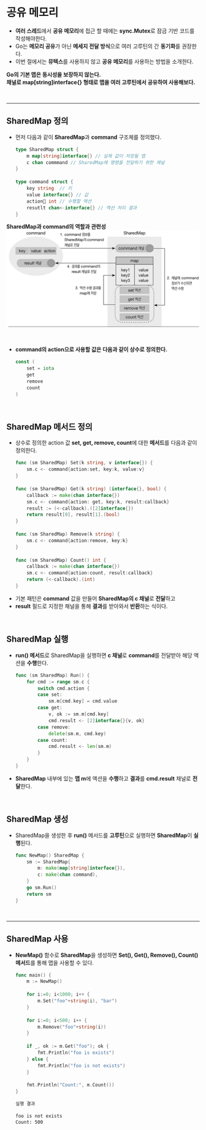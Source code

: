 # **공유 메모리**
- **여러 스레드**에서 **공유 메모리**에 접근 할 때에는 **sync.Mutex**로 잠금 기반 코드를 작성해야한다.
- Go는 **메모리 공유**가 아닌 **메세지 전달 방식**으로 여러 고루틴의 간 **동기화**를 권장한다.
- 이번 절에서는 **뮤텍스**를 사용하지 않고 **공유 메모리**를 사용하는 방법을 소개한다.

**Go의 기본 맵은 동시성을 보장하지 않는다.**  
**채널로 map[string]interface{} 형태로 맵을 여러 고루틴에서 공유하여 사용해보다.**

<br>

---
## **SharedMap 정의**
- 먼저 다음과 같이 **SharedMap**과 **command** 구조체를 정의했다.
    ~~~go
    type SharedMap struct {
        m map[string]interface{} // 실제 값이 저장될 맵
        c chan commmand // SharedMap에 명령을 전달하기 위한 채널
    }

    type command struct {
        key string  // 키
        value interface{} // 값
        action int // 수행할 액션
        resutlt chan<-interface{} // 액션 처리 결과
    }
    ~~~
    
**SharedMap과 command의 역할과 관련성**
![SharedMap](../../img/SharedMap.png)

<br>

- **command의 action으로 사용할 값은 다음과 같이 상수로 정의한다.**
    ~~~go
    const (
        set = iota
        get
        remove
        count
    )
    ~~~

<br>

## **SharedMap 메서드 정의**
- 상수로 정의한 action 값 **set, get, remove, count**에 대한 **메서드**를 다음과 같이 정의한다.
    ~~~go
    func (sm SharedMap) Set(k string, v interface{}) {
        sm.c <- command{action:set, key:k, value:v}
    }

    func (sm SharedMap) Get(k string) (interface{}, bool) {
        callback := make(chan interface{})
        sm.c <- command{action: get, key:k, result:callback}
        result := (<-callback).([2]interface{})
        return result[0], result[1].(bool)
    }

    func (sm SharedMap) Remove(k string) {
        sm.c <- command{action:remove, key:k}
    }

    func (sm SharedMap) Count() int {
        callback := make(chan interface{})
        sm.c <- command{action:count, result:callback}
        return (<-callback).(int)
    }
    ~~~
- 기본 패턴은 **command** 값을 만들어 **SharedMap의 c 채널**로 **전달**하고
- **result** 필드로 지정한 채널을 통해 **결과**를 받아와서 **반환**하는 식이다.

<br>

## **SharedMap 실행**
- **run() 메서드**로 SharedMap을 실행하면 **c 채널**로 **command**를 전달받아 해당 액션을 **수행**한다.
    ~~~go
    func (sm SharedMap) Run() {
        for cmd := range sm.c {
            switch cmd.action {
            case set:
                sm.m[cmd.key] = cmd.value
            case get:
                v, ok := sm.m[cmd.key]
                cmd.result <- [2]interface{}{v, ok}
            case remove:
                delete(sm.m, cmd.key)
            case count:
                cmd.result <- len(sm.m)
            }
        }
    }
   ~~~
- **SharedMap** 내부에 있는 **맵 m**에 액션을 **수행**하고 **결과**를 **cmd.result** 채널로 **전달**한다.

<br>

## **SharedMap 생성**
- SharedMap을 생성한 후 **run()** 메서드를 **고루틴**으로 실행하면 **SharedMap**이 **실행**된다.
    ~~~go
    func NewMap() SharedMap {
        sm := SharedMap{
            m: make(map[string]interface{}),
            c: make(chan command),
        }
        go sm.Run()
        return sm
    }
    ~~~

<br>

---
## **SharedMap 사용**
- **NewMap()** 함수로 **SharedMap**을 생성하면 **Set(), Get(), Remove(), Count() 메서드**를 통해 맵을 사용할 수 있다.
    ~~~go
    func main() {
        m := NewMap()

        for i:=0; i<1000; i++ {
            m.Set("foo"+string(i), "bar")
        }

        for i:=0; i<500; i++ {
            m.Remove("foo"+string(i))
        }

        if _, ok := m.Get("foo"); ok {
            fmt.Println("foo is exists")
        } else {
            fmt.Println("foo is not exists")
        }

        fmt.Println("Count:", m.Count())
    }
    ~~~
    ~~~
    실행 결과

    foo is not exists
    Count: 500
    ~~~